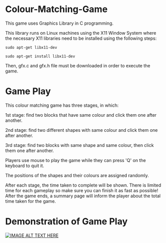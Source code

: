 # Colour-Matching-Game

This game uses Graphics Library in C programming.

This library runs on Linux machines using the X11 Window System where the necessary X11 libraries need to be installed using the following steps:
```
sudo apt-get libx11-dev

sudo apt-get install libx11-dev
```
Then, gfx.c and gfx.h file must be downloaded in order to execute the game.

# Game Play

This colour matching game has three stages, in which:

1st stage: find two blocks that have same colour and click them one after another.

2nd stage: find two different shapes with same colour and click them one after another.

3rd stage: find two blocks with same shape and same colour, then click them one after another.

Players use mouse to play the game while they can press 'Q' on the keyboard to quit it.

The positions of the shapes and their colours are assigned randomly. 

After each stage, the time taken to complete will be shown. There is limited time for each gameplay so make sure you can finish it as fast as possible! 
After the game ends, a summary page will inform the player about the total time taken for the game. 

# Demonstration of Game Play
[![IMAGE ALT TEXT HERE](https://img.youtube.com/vi/s4LMGqaM3dk/0.jpg)](https://www.youtube.com/watch?v=s4LMGqaM3dk)

